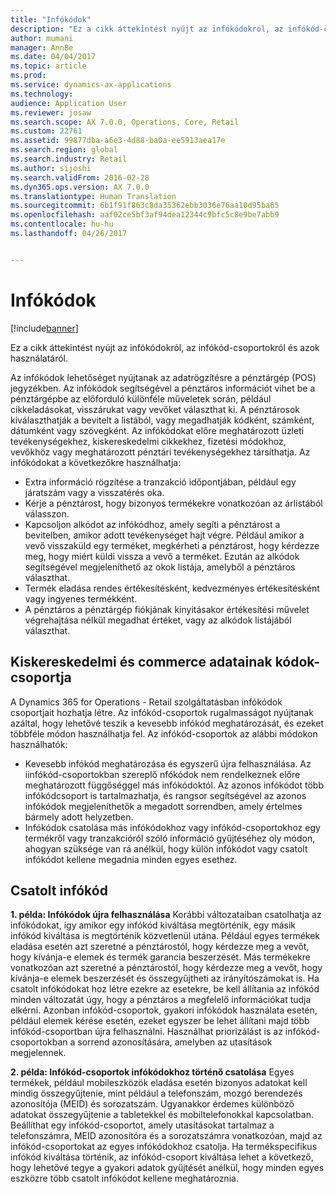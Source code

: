 ```yaml
---
title: "Infókódok"
description: "Ez a cikk áttekintést nyújt az infókódokról, az infókód-csoportokról és azok használatáról."
author: mumani
manager: AnnBe
ms.date: 04/04/2017
ms.topic: article
ms.prod: 
ms.service: dynamics-ax-applications
ms.technology: 
audience: Application User
ms.reviewer: josaw
ms.search.scope: AX 7.0.0, Operations, Core, Retail
ms.custom: 22761
ms.assetid: 99877dba-a6e3-4d88-ba0a-ee5913aea17e
ms.search.region: global
ms.search.industry: Retail
ms.author: sijoshi
ms.search.validFrom: 2016-02-28
ms.dyn365.ops.version: AX 7.0.0
ms.translationtype: Human Translation
ms.sourcegitcommit: 6b1f91f863c8da35362ebb3036e76aa10d95ba65
ms.openlocfilehash: aaf02ce5bf3af94dea12344c9bfc5c8e9be7abb9
ms.contentlocale: hu-hu
ms.lasthandoff: 04/26/2017


---
```


# <a name="info-codes"></a>Infókódok

[!include[banner](includes/banner.md)]


Ez a cikk áttekintést nyújt az infókódokról, az infókód-csoportokról és azok használatáról.

Az infókódok lehetőséget nyújtanak az adatrögzítésre a pénztárgép (POS) jegyzékben. Az infókódok segítségével a pénztáros információt vihet be a pénztárgépbe az előforduló különféle műveletek során, például cikkeladásokat, visszárukat vagy vevőket választhat ki. A pénztárosok kiválaszthatják a bevitelt a listából, vagy megadhatják kódként, számként, dátumként vagy szövegként. Az infókódokat előre meghatározott üzleti tevékenységekhez, kiskereskedelmi cikkekhez, fizetési módokhoz, vevőkhöz vagy meghatározott pénztári tevékenységekhez társíthatja. Az infókódokat a következőkre használhatja:
-   Extra információ rögzítése a tranzakció időpontjában, például egy járatszám vagy a visszatérés oka.
-   Kérje a pénztárost, hogy bizonyos termékekre vonatkozóan az árlistából válasszon.
-   Kapcsoljon alkódot az infókódhoz, amely segíti a pénztárost a bevitelben, amikor adott tevékenységet hajt végre. Például amikor a vevő visszaküld egy terméket, megkérheti a pénztárost, hogy kérdezze meg, hogy miért küldi vissza a vevő a terméket. Ezután az alkódok segítségével megjeleníthető az okok listája, amelyből a pénztáros választhat.
-   Termék eladása rendes értékesítésként, kedvezményes értékesítésként vagy ingyenes termékként.
-   A pénztáros a pénztárgép fiókjának kinyitásakor értékesítési művelet végrehajtása nélkül megadhat értéket, vagy az alkódok listájából választhat.

## <a name="info-codes-group-in-retail-and-commerce"></a>Kiskereskedelmi és commerce adatainak kódok-csoportja
A Dynamics 365 for Operations - Retail szolgáltatásban infókódok csoportjait hozhatja létre. Az infókód-csoportok rugalmasságot nyújtanak azáltal, hogy lehetővé teszik a kevesebb infókód meghatározását, és ezeket többféle módon használhatja fel. Az infókód-csoportok az alábbi módokon használhatók:
-   Kevesebb infókód meghatározása és egyszerű újra felhasználása. Az iinfókód-csoportokban szereplő nfókódok nem rendelkeznek előre meghatározott függőséggel más infókódoktól. Az azonos infókódot több infókódcsoport is tartalmazhatja, és rangsor segítségével az azonos infókódok megjeleníthetők a megadott sorrendben, amely értelmes bármely adott helyzetben.
-   Infókódok csatolása más infókódokhoz vagy infókód-csoportokhoz egy termékről vagy tranzakcióról szóló információ gyűjtéséhez oly módon, ahogyan szüksége van rá anélkül, hogy külön infókódot vagy csatolt infókódot kellene megadnia minden egyes esethez.

## <a name="info-code-examples"></a>Csatolt infókód
**1. példa: Infókódok újra felhasználása** Korábbi változataiban csatolhatja az infókódokat, így amikor egy infókód kiváltása megtörténik, egy másik infókód kiváltása is megtörténik közvetlenül utána. Például egyes termékek eladása esetén azt szeretné a pénztárostól, hogy kérdezze meg a vevőt, hogy kívánja-e elemek és termék garancia beszerzését. Más termékekre vonatkozóan azt szeretné a pénztárostól, hogy kérdezze meg a vevőt, hogy kívánja-e elemek beszerzését és összegyűjtheti az irányítószámokat is. Ha csatolt infókódokat hoz létre ezekre az esetekre, be kell állítania az infókód minden változatát úgy, hogy a pénztáros a megfelelő információkat tudja elkérni. Azonban infókód-csoportok, gyakori infókódok használata esetén, például elemek kérése esetén, ezeket egyszer be lehet állítani majd több infókód-csoportban újra felhasználni. Használhat priorizálást is az infókód-csoportokban a sorrend azonosítására, amelyben az utasítások megjelennek.


**2. példa: Infókód-csoportok infókódokhoz történő csatolása** Egyes termékek, például mobileszközök eladása esetén bizonyos adatokat kell mindig összegyűjtenie, mint például a telefonszám, mozgó berendezés azonosítója (MEID) és sorozatszám. Ugyanakkor érdemes különböző adatokat összegyűjtenie a tabletekkel és mobiltelefonokkal kapcsolatban. Beállíthat egy infókód-csoportot, amely utasításokat tartalmaz a telefonszámra, MEID azonosítóra és a sorozatszámra vonatkozóan, majd az infókód-csoportokat az egyes infókódokhoz csatolja. Ha termékspecifikus infókód kiváltása történik, az infókód-csoport kiváltása lehet a következő, hogy lehetővé tegye a gyakori adatok gyűjtését anélkül, hogy minden egyes eszközre több csatolt infókódot kellene meghatároznia.

 



